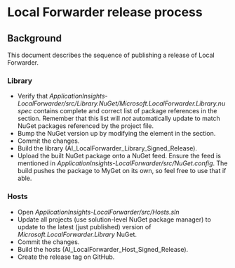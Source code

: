 # Local Forwarder release process

## Background
This document describes the sequence of publishing a release of Local Forwarder.

### Library
* Verify that *ApplicationInsights-LocalForwarder/src/Library.NuGet/Microsoft.LocalForwarder.Library.nuspec* contains complete and correct list of package references in the *<dependencies/>* section. Remember that this list will *not* automatically update to match NuGet packages referenced by the project file.
* Bump the NuGet version up by modifying the *<version/>* element in the *<metadata/>* section.
* Commit the changes.
* Build the library (AI_LocalForwarder_Library_Signed_Release).
* Upload the built NuGet package onto a NuGet feed. Ensure the feed is mentioned in *ApplicationInsights-LocalForwarder/src/NuGet.config*. The build pushes the package to MyGet on its own, so feel free to use that if able.

### Hosts
* Open *ApplicationInsights-LocalForwarder/src/Hosts.sln*
* Update all projects (use solution-level NuGet package manager) to update to the latest (just published) version of *Microsoft.LocalForwarder.Library* NuGet.
* Commit the changes.
* Build the hosts (AI_LocalForwarder_Host_Signed_Release).
* Create the release tag on GitHub.

